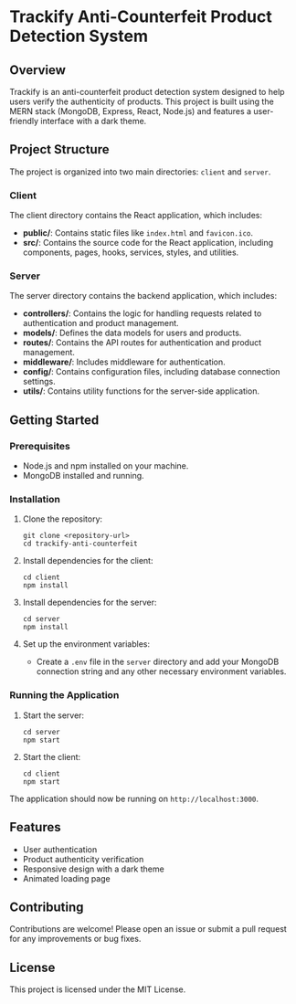 # Trackify Anti-Counterfeit Product Detection System

## Overview
Trackify is an anti-counterfeit product detection system designed to help users verify the authenticity of products. This project is built using the MERN stack (MongoDB, Express, React, Node.js) and features a user-friendly interface with a dark theme.

## Project Structure
The project is organized into two main directories: `client` and `server`.

### Client
The client directory contains the React application, which includes:
- **public/**: Contains static files like `index.html` and `favicon.ico`.
- **src/**: Contains the source code for the React application, including components, pages, hooks, services, styles, and utilities.

### Server
The server directory contains the backend application, which includes:
- **controllers/**: Contains the logic for handling requests related to authentication and product management.
- **models/**: Defines the data models for users and products.
- **routes/**: Contains the API routes for authentication and product management.
- **middleware/**: Includes middleware for authentication.
- **config/**: Contains configuration files, including database connection settings.
- **utils/**: Contains utility functions for the server-side application.

## Getting Started

### Prerequisites
- Node.js and npm installed on your machine.
- MongoDB installed and running.

### Installation

1. Clone the repository:
   ```
   git clone <repository-url>
   cd trackify-anti-counterfeit
   ```

2. Install dependencies for the client:
   ```
   cd client
   npm install
   ```

3. Install dependencies for the server:
   ```
   cd server
   npm install
   ```

4. Set up the environment variables:
   - Create a `.env` file in the `server` directory and add your MongoDB connection string and any other necessary environment variables.

### Running the Application

1. Start the server:
   ```
   cd server
   npm start
   ```

2. Start the client:
   ```
   cd client
   npm start
   ```

The application should now be running on `http://localhost:3000`.

## Features
- User authentication
- Product authenticity verification
- Responsive design with a dark theme
- Animated loading page

## Contributing
Contributions are welcome! Please open an issue or submit a pull request for any improvements or bug fixes.

## License
This project is licensed under the MIT License.